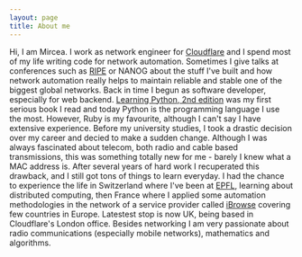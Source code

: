 ```yaml
---
layout: page
title: About me
---
```


Hi, I am Mircea.
I work as network engineer for [Cloudflare](https://www.cloudflare.com) and I spend most of my life writing code for network automation.
Sometimes I give talks at conferences such as [RIPE](https://ripe72.ripe.net/presentations/58-RIPE72-Network-Automation-with-Salt-and-NAPALM-Mircea-Ulinic-CloudFlare.pdf) or NANOG about the stuff I've built and how network automation really helps to maintain reliable and stable one of the biggest global networks.
Back in time I begun as software developer, especially for web backend. [Learning Python, 2nd edition](http://shop.oreilly.com/product/9780596002817.do) was my first serious book I read and today Python is the programming language I use the most. However, Ruby is my favourite, although I can't say I have extensive experience.
Before my university studies, I took a drastic decision over my career and decied to make a sudden change. Although I was always fascinated about telecom, both radio and cable based transmissions, this was something totally new for me - barely I knew what a MAC address is. After several years of hard work I recuperated this drawback, and I still got tons of things to learn everyday.
I had the chance to experience the life in Switzerland where I've been at [EPFL](http://epfl.ch/), learning about distributed computing, then France where I applied some automation methodologies in the network of a service provider called [iBrowse](http://www.ibrowse.com/) covering few countries in Europe. Latestest stop is now UK, being based in Cloudflare's London office.
Besides networking I am very passionate about radio communications (especially mobile networks), mathematics and algorithms.
